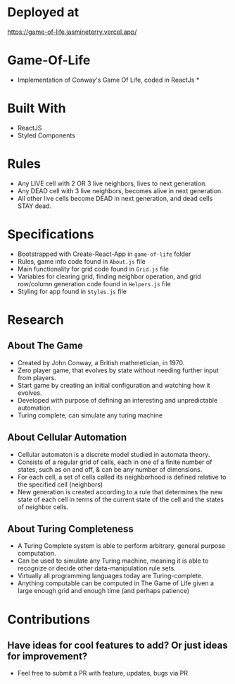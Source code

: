 # Deployed at
https://game-of-life.jasmineterry.vercel.app/


# Game-Of-Life
* Implementation of Conway's Game Of Life, coded in ReactJs *

# Built With
* ReactJS
* Styled Components


# Rules
* Any LIVE cell with 2 OR 3 live neighbors, lives to next generation. 
* Any DEAD cell with 3 live neighbors, becomes alive in next generation.
* All other live cells become DEAD in next generation, and dead cells STAY dead.

# Specifications

* Bootstrapped with Create-React-App in `game-of-life` folder
* Rules, game info code found in `About.js` file
* Main functionality for grid code found in `Grid.js` file
* Variables for clearing grid, finding neighbor operation, and grid row/column generation code found in `Helpers.js` file
* Styling for app found in `Styles.js` file


# Research

## About The Game
* Created by John Conway, a British mathmetician, in 1970.
* Zero player game, that evolves by state without needing further input from players.
* Start game by creating an initial configuration and watching how it evolves. 
* Developed with purpose of defining an interesting and unpredictable automation. 
* Turing complete, can simulate any turing machine

## About Cellular Automation
* Cellular automaton is a discrete model studied in automata theory.
* Consists of a regular grid of cells, each in one of a finite number of states, such as on and off, & can be any number of dimensions. 
* For each cell, a set of cells called its neighborhood is defined relative to the specified cell (neighbors)
* New generation is created according to a rule that determines the new state of each cell in terms of the current state of the cell and the states of neighbor cells.

## About Turing Completeness
* A Turing Complete system is able to perform arbitrary, general purpose computation.
* Can be used to simulate any Turing machine, meaning it is able to recognize or decide other data-manipulation rule sets. 
* Virtually all programming languages today are Turing-complete. 
* Anything computable can be computed in The Game of Life given a large enough grid and enough time (and perhaps patience)


# Contributions

## Have ideas for cool features to add? Or just ideas for improvement? 

* Feel free to submit a PR with feature, updates, bugs via PR

